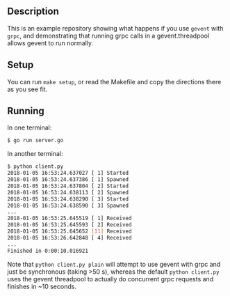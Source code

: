## Description

This is an example repository showing what happens if you use `gevent` with `grpc`, and demonstrating that
running grpc calls in a gevent.threadpool allows gevent to run normally.

## Setup

You can run `make setup`, or read the Makefile and copy the directions there as you see fit.

## Running

In one terminal:

```bash
$ go run server.go
```

In another terminal:

```bash
$ python client.py
2018-01-05 16:53:24.637027 [ 1] Started
2018-01-05 16:53:24.637386 [ 1] Spawned
2018-01-05 16:53:24.637804 [ 2] Started
2018-01-05 16:53:24.638113 [ 2] Spawned
2018-01-05 16:53:24.638290 [ 3] Started
2018-01-05 16:53:24.638590 [ 3] Spawned
...
2018-01-05 16:53:25.645519 [ 1] Received
2018-01-05 16:53:25.645593 [ 2] Received
2018-01-05 16:53:25.645652 [11] Received
2018-01-05 16:53:26.642848 [ 4] Received
...
Finished in 0:00:10.016921
```

Note that `python client.py plain` will attempt to use gevent with grpc and just be synchronous (taking >50 s), whereas the default `python client.py` uses the gevent threadpool to actually do concurrent grpc requests and finishes in ~10 seconds.